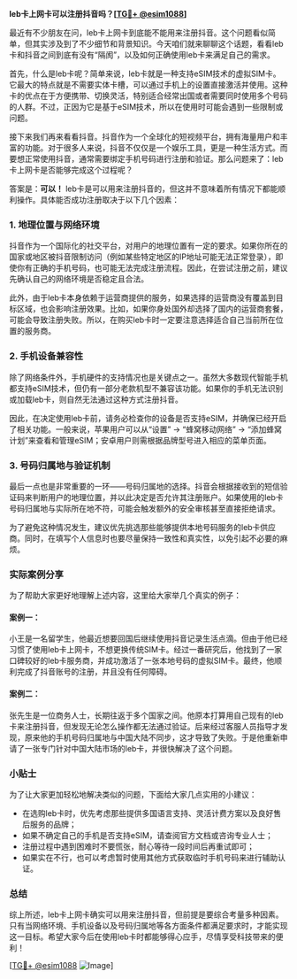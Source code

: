 **leb卡上网卡可以注册抖音吗？[[TG💪+ @esim1088](https://t.me/s/esim1088)]**

最近有不少朋友在问，leb卡上网卡到底能不能用来注册抖音。这个问题看似简单，但其实涉及到了不少细节和背景知识。今天咱们就来聊聊这个话题，看看leb卡和抖音之间到底有没有“隔阂”，以及如何正确使用leb卡来满足自己的需求。

首先，什么是leb卡呢？简单来说，leb卡就是一种支持eSIM技术的虚拟SIM卡。它最大的特点就是不需要实体卡槽，可以通过手机上的设置直接激活并使用。这种卡的优点在于方便携带、切换灵活，特别适合经常出国或者需要同时使用多个号码的人群。不过，正因为它是基于eSIM技术，所以在使用时可能会遇到一些限制或问题。

接下来我们再来看看抖音。抖音作为一个全球化的短视频平台，拥有海量用户和丰富的功能。对于很多人来说，抖音不仅仅是一个娱乐工具，更是一种生活方式。而要想正常使用抖音，通常需要绑定手机号码进行注册和验证。那么问题来了：leb卡上网卡是否能够完成这个过程呢？

答案是：**可以！** leb卡是可以用来注册抖音的，但这并不意味着所有情况下都能顺利操作。具体能否成功注册取决于以下几个因素：

### 1. 地理位置与网络环境

抖音作为一个国际化的社交平台，对用户的地理位置有一定的要求。如果你所在的国家或地区被抖音限制访问（例如某些特定地区的IP地址可能无法正常登录），即使你有正确的手机号码，也可能无法完成注册流程。因此，在尝试注册之前，建议先确认自己的网络环境是否稳定且合法。

此外，由于leb卡本身依赖于运营商提供的服务，如果选择的运营商没有覆盖到目标区域，也会影响注册效果。比如，如果你身处国外却选择了国内的运营商套餐，可能会导致注册失败。所以，在购买leb卡时一定要注意选择适合自己当前所在位置的服务商。

### 2. 手机设备兼容性

除了网络条件外，手机硬件的支持情况也是关键点之一。虽然大多数现代智能手机都支持eSIM技术，但仍有一部分老款机型不兼容该功能。如果你的手机无法识别或加载leb卡，则自然无法通过这种方式注册抖音。

因此，在决定使用leb卡前，请务必检查你的设备是否支持eSIM，并确保已经开启了相关功能。一般来说，苹果用户可以从“设置” -> “蜂窝移动网络” -> “添加蜂窝计划”来查看和管理eSIM；安卓用户则需根据品牌型号进入相应的菜单页面。

### 3. 号码归属地与验证机制

最后一点也是非常重要的一环——号码归属地的选择。抖音会根据接收到的短信验证码来判断用户的地理位置，并以此决定是否允许其注册账户。如果使用的leb卡号码归属地与实际所在地不符，可能会触发额外的安全审核甚至直接拒绝请求。

为了避免这种情况发生，建议优先挑选那些能够提供本地号码服务的leb卡供应商。同时，在填写个人信息时也要尽量保持一致性和真实性，以免引起不必要的麻烦。

### 实际案例分享

为了帮助大家更好地理解上述内容，这里给大家举几个真实的例子：

#### 案例一：
小王是一名留学生，他最近想要回国后继续使用抖音记录生活点滴。但由于他已经习惯了使用leb卡上网卡，不想更换传统SIM卡。经过一番研究后，他找到了一家口碑较好的leb卡服务商，并成功激活了一张本地号码的虚拟SIM卡。最终，他顺利完成了抖音账号的注册，并且没有任何障碍。

#### 案例二：
张先生是一位商务人士，长期往返于多个国家之间。他原本打算用自己现有的leb卡来注册抖音，但发现无论怎么操作都无法通过验证。后来经过客服人员指导才发现，原来他的手机号码归属地与中国大陆不同步，这才导致了失败。于是他重新申请了一张专门针对中国大陆市场的leb卡，并很快解决了这个问题。

### 小贴士

为了让大家更加轻松地解决类似的问题，下面给大家几点实用的小建议：

- 在选购leb卡时，优先考虑那些提供多国语言支持、灵活计费方案以及良好售后服务的品牌；
- 如果不确定自己的手机是否支持eSIM，请查阅官方文档或咨询专业人士；
- 注册过程中遇到困难时不要慌张，耐心等待一段时间后再重试即可；
- 如果实在不行，也可以考虑暂时使用其他方式获取临时手机号码来进行辅助认证。

### 总结

综上所述，leb卡上网卡确实可以用来注册抖音，但前提是要综合考量多种因素。只有当网络环境、手机设备以及号码归属地等各方面条件都满足要求时，才能实现这一目标。希望大家今后在使用leb卡时都能够得心应手，尽情享受科技带来的便利！

[[TG💪+ @esim1088](https://t.me/s/esim1088) ![Image](https://i.postimg.cc/4NQfJmqS/Snipaste-2025-05-13-00-14-12.png)]